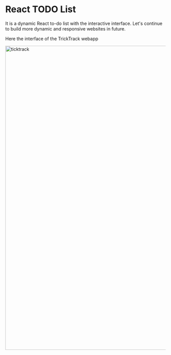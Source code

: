 # React TODO List 
It is a dynamic React to-do list with the interactive interface. Let's continue to build more dynamic and responsive websites in future.

Here the interface of the TrickTrack webapp

<img width="958" alt="ticktrack" src="https://github.com/khushbu4066/TickTrack/assets/83541710/662772c4-7459-413b-af20-300a08d6fb27">


